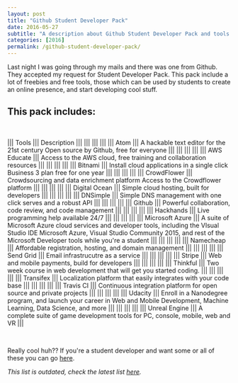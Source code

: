 ```yaml
---
layout: post
title: "Github Student Developer Pack"
date: 2016-05-27
subtitle: "A description about Github Student Developer Pack and tools which comes with it."
categories: [2016]
permalink: /github-student-developer-pack/
---
```

Last night I was going through my mails and there was one from Github. They accepted my request for Student Developer Pack. This pack include a lot of freebies and free tools, those which can be used by students to create an online presence, and start developing cool stuff.

## This pack includes:

<br />

||| Tools           ||| Description                                                                             |||
|||                 |||                                                                                         |||
||| Atom            ||| A hackable text editor for the 21st century Open source by Github, free for everyone    |||
|||                 |||                                                                                         |||
||| AWS Educate     ||| Access to the AWS cloud, free training and collaboration resources                      |||
|||                 |||                                                                                         |||
||| Bitnami         ||| Install cloud applications in a single click Business 3 plan free for one year          |||
|||                 |||                                                                                         |||
||| CrowdFlower     ||| Crowdsourcing and data enrichment platform Access to the Crowdflower platform           |||
|||                 |||                                                                                         |||
||| Digital Ocean   ||| Simple cloud hosting, built for developers                                              |||
|||                 |||                                                                                         |||
||| DNSimple        ||| Simple DNS management with one click serves and a robust API                            |||
|||                 |||                                                                                         |||
||| Github          ||| Powerful collaboration, code review, and code management                                |||
|||                 |||                                                                                         |||
||| Hackhands       ||| Live programming help available 24/7                                                    |||
|||                 |||                                                                                         |||
||| Microsoft Azure ||| A suite of Microsoft Azure cloud services and developer tools, including the VIsual Studio IDE Microsoft Azure, Visual Studio Community 2015, and rest of the Microsoft Developer tools while you're a student |||
|||                 |||                                                                                         |||
||| Namecheap       ||| Affordable registration, hosting, and domain management                                 |||
|||                 |||                                                                                         |||
||| Send Grid       ||| Email infrastrucutre as a service                                                       |||
|||                 |||                                                                                         |||
||| Stripe          ||| Web and mobile payments, build for developers                                           |||
|||                 |||                                                                                         |||
||| Thinkful        ||| Two week course in web development that will get you started coding.                    |||
|||                 |||                                                                                         |||
||| Transifex       ||| Localization platform that easily integrates with your code base                        |||
|||                 |||                                                                                         |||
||| Travis CI       ||| Continuous integration platform for open source and private projects                    |||
|||                 |||                                                                                         |||
||| Udacity         ||| Enroll in a Nanodegree program, and launch your career in Web and Mobile Development, Machine Learning, Data Science, and more                                                                                |||
|||                 |||                                                                                         |||
||| Unreal Engine   ||| A complete suite of game development tools for PC, console, mobile, web and VR          |||

<br />

Really cool huh?? If you're a student developer and want some or all of these you can go [here](https://education.github.com).

*This list is outdated, check the latest list [here](https://education.github.com/pack).*
